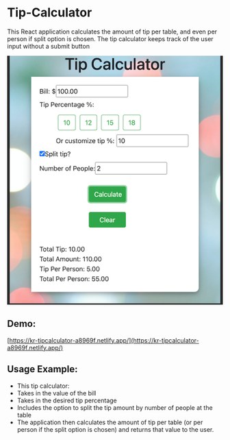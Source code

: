 Tip-Calculator
=================

This React application calculates the amount of tip per table, and even per person if split option is chosen. The tip calculator keeps track of the user input without a submit button


![ScreenShot](src/image/image1.jpg)

Demo:
---------------

[https://kr-tipcalculator-a8969f.netlify.app/](https://kr-tipcalculator-a8969f.netlify.app/)

Usage Example:
---------------

- This tip calculator:
- Takes in the value of the bill
- Takes in the desired tip percentage
- Includes the option to split the tip amount by number of people at the table
- The application then calculates the amount of tip per table (or per person if   the split option is chosen) and returns that value to the user.